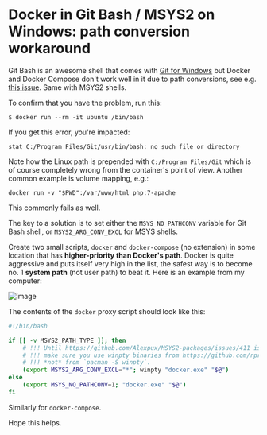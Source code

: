 # Docker in Git Bash / MSYS2 on Windows: path conversion workaround

Git Bash is an awesome shell that comes with [Git for Windows](https://gitforwindows.org/) but Docker and Docker Compose don't work well in it due to path conversions, see e.g. [this issue](https://github.com/docker/toolbox/issues/673). Same with MSYS2 shells.

To confirm that you have the problem, run this:

```
$ docker run --rm -it ubuntu /bin/bash
```

If you get this error, you're impacted:

```
stat C:/Program Files/Git/usr/bin/bash: no such file or directory
```

Note how the Linux path is prepended with `C:/Program Files/Git` which is of course completely wrong from the container's point of view. Another common example is volume mapping, e.g.:

```
docker run -v "$PWD":/var/www/html php:7-apache
```

This commonly fails as well.

The key to a solution is to set either the `MSYS_NO_PATHCONV` variable for Git Bash shell, or `MSYS2_ARG_CONV_EXCL` for MSYS shells.

Create two small scripts, `docker` and `docker-compose` (no extension) in some location that has **higher-priority than Docker's path**. Docker is quite aggressive and puts itself very high in the list, the safest way is to become no. 1 **system path** (not user path) to beat it. Here is an example from my computer:

![image](https://user-images.githubusercontent.com/101152/39303507-b980631a-4956-11e8-8374-5182385a15a1.png)

The contents of the `docker` proxy script should look like this:

```sh
#!/bin/bash

if [[ -v MSYS2_PATH_TYPE ]]; then
    # !!! Until https://github.com/Alexpux/MSYS2-packages/issues/411 is resolved,
    # !!! make sure you use winpty binaries from https://github.com/rprichard/winpty/releases
    # !!! *not* from `pacman -S winpty`.
    (export MSYS2_ARG_CONV_EXCL="*"; winpty "docker.exe" "$@")
else
    (export MSYS_NO_PATHCONV=1; "docker.exe" "$@")
fi
```

Similarly for `docker-compose`.

Hope this helps.